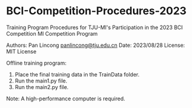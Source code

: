 # BCI-Competition-Procedures-2023
Training Program Procedures for TJU-MI's Participation in the 2023 BCI Competition MI Competition Program

Authors: Pan Lincong <panlincong@tju.edu.cn>
Date: 2023/08/28
License: MIT License

Offline training program:
1. Place the final training data in the TrainData folder.
2. Run the main1.py file.
3. Run the main2.py file.

Note: A high-performance computer is required.
